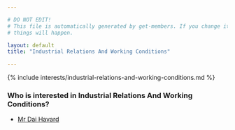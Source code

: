 ```yaml
---

# DO NOT EDIT!
# This file is automatically generated by get-members. If you change it, bad
# things will happen.

layout: default
title: "Industrial Relations And Working Conditions"

---
```


{% include interests/industrial-relations-and-working-conditions.md %}

### Who is interested in Industrial Relations And Working Conditions?


* [Mr Dai Havard](/members/mr-dai-havard.html)
